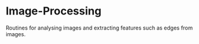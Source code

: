 # Image-Processing
Routines for analysing images and extracting features such as edges from images.
